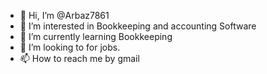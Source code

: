 - 👋 Hi, I’m @Arbaz7861
- 👀 I’m interested in Bookkeeping and accounting Software
- 🌱 I’m currently learning Bookkeeping
- 💞️ I’m looking to for jobs. 
- 📫 How to reach me by gmail

<!---
Arbaz7861/Arbaz7861 is a ✨ special ✨ repository because its `README.md` (this file) appears on your GitHub profile.
You can click the Preview link to take a look at your changes.
--->
